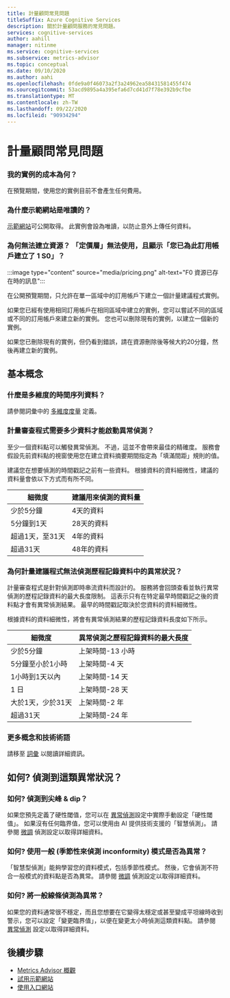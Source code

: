 ```yaml
---
title: 計量顧問常見問題
titleSuffix: Azure Cognitive Services
description: 關於計量顧問服務的常見問題。
services: cognitive-services
author: aahill
manager: nitinme
ms.service: cognitive-services
ms.subservice: metrics-advisor
ms.topic: conceptual
ms.date: 09/10/2020
ms.author: aahi
ms.openlocfilehash: 0fde9a0f46073a2f3a24962ea58431581455f474
ms.sourcegitcommit: 53acd9895a4a395efa6d7cd41d7f78e392b9cfbe
ms.translationtype: MT
ms.contentlocale: zh-TW
ms.lasthandoff: 09/22/2020
ms.locfileid: "90934294"
---
```

# <a name="metrics-advisor-frequently-asked-questions"></a>計量顧問常見問題

### <a name="what-is-the-cost-of-my-instance"></a>我的實例的成本為何？

在預覽期間，使用您的實例目前不會產生任何費用。

### <a name="why-is-the-demo-website-readonly"></a>為什麼示範網站是唯讀的？

[示範網站](https://anomaly-detector.azurewebsites.net/)可公開取得。 此實例會設為唯讀，以防止意外上傳任何資料。

### <a name="why-cant-i-create-the-resource-the-pricing-tier-is-unavailable-and-it-says-you-have-already-created-1-s0-for-this-subscription"></a>為何無法建立資源？ 「定價層」無法使用，且顯示「您已為此訂用帳戶建立了 1 S0」？

:::image type="content" source="media/pricing.png" alt-text="F0 資源已存在時的訊息":::

在公開預覽期間，只允許在單一區域中的訂用帳戶下建立一個計量建議程式實例。

如果您已經有使用相同訂用帳戶在相同區域中建立的實例，您可以嘗試不同的區域或不同的訂用帳戶來建立新的實例。 您也可以刪除現有的實例，以建立一個新的實例。

如果您已刪除現有的實例，但仍看到錯誤，請在資源刪除後等候大約20分鐘，然後再建立新的實例。

## <a name="basic-concepts"></a>基本概念

### <a name="what-is-multi-dimensional-time-series-data"></a>什麼是多維度的時間序列資料？

請參閱詞彙中的 [多維度度量](glossary.md#multi-dimensional-metric)  定義。

### <a name="how-much-data-is-needed-for-metrics-advisor-to-start-anomaly-detection"></a>計量審查程式需要多少資料才能啟動異常偵測？

至少一個資料點可以觸發異常偵測。 不過，這並不會帶來最佳的精確度。 服務會假設先前資料點的視窗使用您在建立資料摘要期間指定為「填滿間距」規則的值。

建議您在想要偵測的時間戳記之前有一些資料。
根據資料的資料細微性，建議的資料量會依以下方式而有所不同。

| 細微度 | 建議用來偵測的資料量 |
| ----------- | ------------------------------------- |
| 少於5分鐘 | 4天的資料 |
| 5分鐘到1天 | 28天的資料 |
| 超過1天，至31天 | 4年的資料 |
| 超過31天 | 48年的資料 |

### <a name="why-metrics-advisor-doesnt-detect-anomalies-from-historical-data"></a>為何計量建議程式無法偵測歷程記錄資料中的異常狀況？

計量審查程式是針對偵測即時串流資料而設計的。 服務將會回頭查看並執行異常偵測的歷程記錄資料的最大長度限制。 這表示只有在特定最早時間戳記之後的資料點才會有異常偵測結果。 最早的時間戳記取決於您資料的資料細微性。

根據資料的資料細微性，將會有異常偵測結果的歷程記錄資料長度如下所示。

| 細微度 | 異常偵測之歷程記錄資料的最大長度 |
| ----------- | ------------------------------------- |
| 少於5分鐘 | 上架時間-13 小時 |
| 5分鐘至小於1小時 | 上架時間-4 天  |
| 1小時到1天以內 | 上架時間-14 天  |
| 1 日 | 上架時間-28 天  |
| 大於1天，少於31天 | 上架時間-2 年  |
| 超過31天 | 上架時間-24 年   |

### <a name="more-concepts-and-technical-terms"></a>更多概念和技術術語

請移至 [詞彙](glossary.md) 以閱讀詳細資訊。

## <a name="how-do-i-detect-such-kinds-of-anomalies"></a>如何? 偵測到這類異常狀況？ 

### <a name="how-do-i-detect-spikes--dips-as-anomalies"></a>如何? 偵測到尖峰 & dip？

如果您預先定義了硬性閾值，您可以在 [異常偵測](how-tos/configure-metrics.md#anomaly-detection-methods)設定中實際手動設定「硬性閾值」。
如果沒有任何臨界值，您可以使用由 AI 提供技術支援的「智慧偵測」。 請參閱 [微調](how-tos/configure-metrics.md#tune-the-detecting-configuration) 偵測設定以取得詳細資料。

### <a name="how-do-i-detect-inconformity-with-regular-seasonal-patterns-as-anomalies"></a>如何? 使用一般 (季節性來偵測 inconformity) 模式是否為異常？

「智慧型偵測」能夠學習您的資料模式，包括季節性模式。 然後，它會偵測不符合一般模式的資料點是否為異常。 請參閱 [微調](how-tos/configure-metrics.md#tune-the-detecting-configuration) 偵測設定以取得詳細資料。

### <a name="how-do-i-detect-flat-lines-as-anomalies"></a>如何? 將一般線條偵測為異常？

如果您的資料通常很不穩定，而且您想要在它變得太穩定或甚至變成平坦線時收到警示，您可以設定「變更臨界值」，以便在變更太小時偵測這類資料點。
請參閱 [異常偵測](how-tos/configure-metrics.md#anomaly-detection-methods) 設定以取得詳細資料。

## <a name="next-steps"></a>後續步驟
- [Metrics Advisor 概觀](overview.md)
- [試用示範網站](quickstarts/explore-demo.md)
- [使用入口網站](quickstarts/web-portal.md)